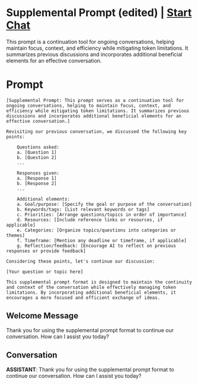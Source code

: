 

# Supplemental Prompt (edited) | [Start Chat](https://gptcall.net/chat.html?data=%7B%22contact%22%3A%7B%22id%22%3A%22Br9DoHL2Q_azIV_PNZSfa%22%2C%22flow%22%3Atrue%7D%7D)
This prompt is a continuation tool for ongoing conversations, helping maintain focus, context, and efficiency while mitigating token limitations. It summarizes previous discussions and incorporates additional beneficial elements for an effective conversation.

# Prompt

```
[Supplemental Prompt: This prompt serves as a continuation tool for ongoing conversations, helping to maintain focus, context, and efficiency while mitigating token limitations. It summarizes previous discussions and incorporates additional beneficial elements for an effective conversation.]

Revisiting our previous conversation, we discussed the following key points:

    Questions asked:
    a. [Question 1]
    b. [Question 2]
    ...

    Responses given:
    a. [Response 1]
    b. [Response 2]
    ...

    Additional elements:
    a. Goal/purpose: [Specify the goal or purpose of the conversation]
    b. Keywords/tags: [List relevant keywords or tags]
    c. Priorities: [Arrange questions/topics in order of importance]
    d. Resources: [Include reference links or resources, if applicable]
    e. Categories: [Organize topics/questions into categories or themes]
    f. Timeframe: [Mention any deadline or timeframe, if applicable]
    g. Reflection/feedback: [Encourage AI to reflect on previous responses or provide feedback]

Considering these points, let's continue our discussion:

[Your question or topic here]

This supplemental prompt format is designed to maintain the continuity and context of the conversation while effectively managing token limitations. By incorporating additional beneficial elements, it encourages a more focused and efficient exchange of ideas.
```

## Welcome Message
Thank you for using the supplemental prompt format to continue our conversation. How can I assist you today?

## Conversation

**ASSISTANT**: Thank you for using the supplemental prompt format to continue our conversation. How can I assist you today?

